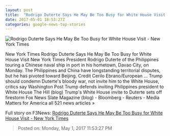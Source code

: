 ```yaml
---
layout: post
title:  "Rodrigo Duterte Says He May Be Too Busy for White House Visit - New York Times"
date: 2017-05-01 18:53:27Z
categories: google-news-top-stories
---
```


![Rodrigo Duterte Says He May Be Too Busy for White House Visit - New York Times](https://static01.nyt.com/images/2017/05/02/world/02Philippines-sub/02Philippines-sub-facebookJumbo.jpg)

New York Times Rodrigo Duterte Says He May Be Too Busy for White House Visit New York Times President Rodrigo Duterte of the Philippines touring a Chinese naval ship in port in his hometown, Davao City, on Monday. The Philippines and China have longstanding territorial disputes, but he has pivoted toward Beijing. Credit Cerilo Ebrano/European ... Trump should condemn Duterte's bloody war, not invite him to the White House, critics say Washington Post Trump defends inviting Philippines president to White House The Hill (blog) Trump's White House invite to Duterte sets off firestorm Fox News Slate Magazine (blog) - Bloomberg - Reuters - Media Matters for America all 521 news articles »


Full story on F3News: [Rodrigo Duterte Says He May Be Too Busy for White House Visit - New York Times](http://www.f3nws.com/n/NpSpzG)

> Posted on: Monday, May 1, 2017 11:53:27 PM
